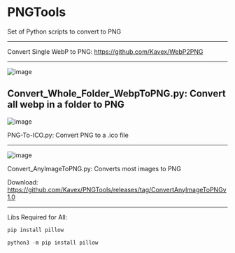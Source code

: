 # PNGTools
Set of Python scripts to convert to PNG

----

Convert Single WebP to PNG: https://github.com/Kavex/WebP2PNG

----

![image](https://github.com/user-attachments/assets/43574e8e-db08-487e-98c7-b8e3e0c0c4e4)

Convert_Whole_Folder_WebpToPNG.py: Convert all webp in a folder to PNG
----

![image](https://github.com/user-attachments/assets/3e07f214-0e97-4064-a227-7549e3d19893)

PNG-To-ICO.py: Convert PNG to a .ico file 

----

![image](https://github.com/user-attachments/assets/fcf55e0e-c460-43b4-aa35-481a5a0d6e41)

Convert_AnyImageToPNG.py: Converts most images to PNG 

Download: https://github.com/Kavex/PNGTools/releases/tag/ConvertAnyImageToPNGv1.0

----

Libs Required for All:

```python
pip install pillow

python3 -m pip install pillow
```
